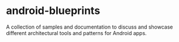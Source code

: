 # android-blueprints
A collection of samples and documentation to discuss and showcase different architectural tools and patterns for Android apps.
